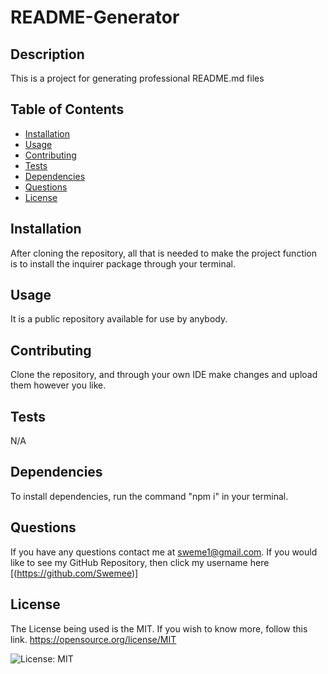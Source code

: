 # README-Generator
  
  
  ## Description
  This is a project for generating professional README.md files

  ## Table of Contents
  - [Installation](#installation)
  - [Usage](#usage)
  - [Contributing](#contributing)
  - [Tests](#tests)
  - [Dependencies](#dependencies)
  - [Questions](#questions)
  - [License](#license)

  ## Installation
  After cloning the repository, all that is needed to make the project function is to install the inquirer package through your terminal.

  ## Usage
  It is a public repository available for use by anybody.

  ## Contributing
  Clone the repository, and through your own IDE make changes and upload them however you like.

  ## Tests
  N/A

  ## Dependencies
  To install dependencies, run the command "npm i" in your terminal.

  ## Questions
  If you have any questions contact me at sweme1@gmail.com. If you would like to see my GitHub Repository, then click my username here [(https://github.com/Swemee)]

  ## License 
 The License being used is the MIT. If you wish to know more, follow this link. https://opensource.org/license/MIT 

  ![License: MIT](https://img.shields.io/badge/License-MIT-yellow.svg)
